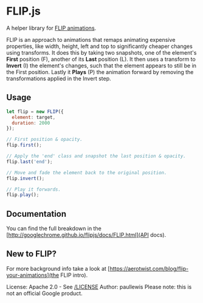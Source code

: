 # FLIP.js

A helper library for [FLIP animations](https://aerotwist.com/blog/flip-your-animations).

FLIP is an approach to animations that remaps animating expensive properties, like width, height, left and top to significantly cheaper changes using transforms. It does this by taking two snapshots, one of the element's **First** position (F), another of its **Last** position (L). It then uses a transform to **Invert** (I) the element's changes, such that the element appears to still be in the First position. Lastly it **Plays** (P) the animation forward by removing the transformations applied in the Invert step.

## Usage

```javascript
let flip = new FLIP({
  element: target,
  duration: 2000
});

// First position & opacity.
flip.first();

// Apply the 'end' class and snapshot the last position & opacity.
flip.last('end');

// Move and fade the element back to the original position.
flip.invert();

// Play it forwards.
flip.play();
```

## Documentation

You can find the full breakdown in the [http://googlechrome.github.io/flipjs/docs/FLIP.html](API docs).

## New to FLIP?

For more background info take a look at [https://aerotwist.com/blog/flip-your-animations](the FLIP intro).

License: Apache 2.0 - See [/LICENSE](/LICENSE)
Author: paullewis
Please note: this is not an official Google product.
